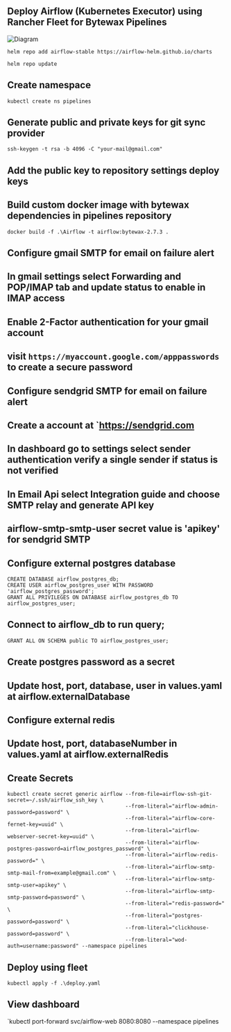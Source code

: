 ## Deploy Airflow (Kubernetes Executor) using Rancher Fleet for Bytewax Pipelines
![Diagram](https://airflow.apache.org/docs/apache-airflow/stable/_images/arch-diag-kubernetes.png)

`helm repo add airflow-stable https://airflow-helm.github.io/charts`

`helm repo update`

## Create namespace
`kubectl create ns pipelines`

## Generate public and private keys for git sync provider 
`ssh-keygen -t rsa -b 4096 -C "your-mail@gmail.com"`
## Add the public key to repository settings deploy keys

## Build custom docker image with bytewax dependencies in pipelines repository
`docker build -f .\Airflow -t airflow:bytewax-2.7.3 .`

## Configure gmail SMTP for email on failure alert

## In gmail settings select Forwarding and POP/IMAP tab and update status to enable in IMAP access 
## Enable 2-Factor authentication for your gmail account
## visit `https://myaccount.google.com/apppasswords` to create a secure password

## Configure sendgrid SMTP for email on failure alert

## Create a account at `https://sendgrid.com
## In dashboard go to settings select sender authentication verify a single sender if status is not verified 
## In Email Api select Integration guide and choose SMTP relay and generate API key
## airflow-smtp-smtp-user secret value is 'apikey' for sendgrid SMTP

## Configure external postgres database
```
CREATE DATABASE airflow_postgres_db;
CREATE USER airflow_postgres_user WITH PASSWORD 'airflow_postgres_password';
GRANT ALL PRIVILEGES ON DATABASE airflow_postgres_db TO airflow_postgres_user;
```
## Connect to airflow_db to run query;
```
GRANT ALL ON SCHEMA public TO airflow_postgres_user;
```
## Create postgres password as a secret
## Update host, port, database, user in values.yaml at airflow.externalDatabase

## Configure external redis
## Update host, port, databaseNumber in values.yaml at airflow.externalRedis

## Create Secrets
```
kubectl create secret generic airflow --from-file=airflow-ssh-git-secret=~/.ssh/airflow_ssh_key \
									  --from-literal="airflow-admin-password=password" \
									  --from-literal="airflow-core-fernet-key=uuid" \
									  --from-literal="airflow-webserver-secret-key=uuid" \
									  --from-literal="airflow-postgres-password=airflow_postgres_password" \
									  --from-literal="airflow-redis-password=" \
									  --from-literal="airflow-smtp-smtp-mail-from=example@gmail.com" \
									  --from-literal="airflow-smtp-smtp-user=apikey" \
									  --from-literal="airflow-smtp-smtp-password=password" \
									  --from-literal="redis-password=" \
									  --from-literal="postgres-password=password" \
									  --from-literal="clickhouse-password=password" \
									  --from-literal="wod-auth=username:password" --namespace pipelines
```
## Deploy using fleet
```
kubectl apply -f .\deploy.yaml
```
## View dashboard
`kubectl port-forward svc/airflow-web 8080:8080 --namespace pipelines

